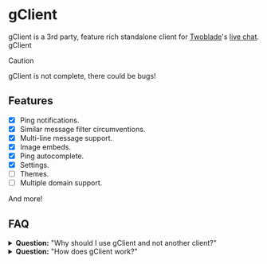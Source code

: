 # gClient

gClient is a 3rd party, feature rich standalone client for [Twoblade](https://twoblade.com)'s [live chat](https://twoblade.com/chat).
gClient 

> [!CAUTION]
> gClient is not complete, there could be bugs!

## Features
- [x] Ping notifications.
- [x] Similar message filter circumventions.
- [x] Multi-line message support.
- [x] Image embeds.
- [x] Ping autocomplete.
- [x] Settings.
- [ ] Themes.
- [ ] Multiple domain support.

And more!

## FAQ
<details>
  <summary><b>Question:</b> "Why should I use gClient and not another client?"</summary>
  <b>Answer:</b> Because gClient has support for multiline messages, image embeds, and has exclusive similar message filter bypasses!
</details>
<details>
  <summary><b>Question:</b> "How does gClient work?"</summary>
  <b>Answer:</b> gClient works by communicating with Twoblade's chat server over a secure WebSocket connection.
</details>
